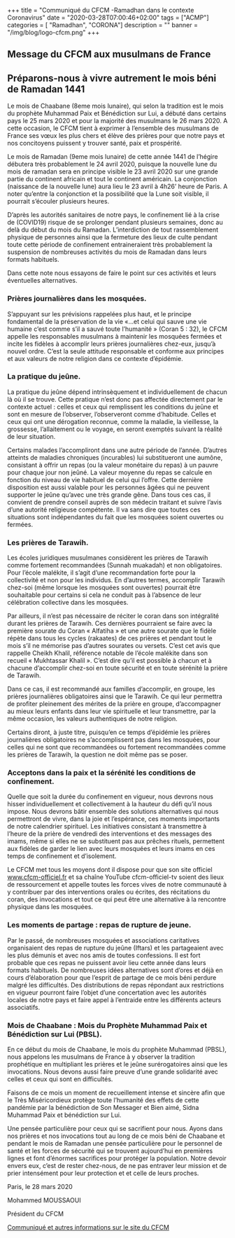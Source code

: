 +++
title = "Communiqué du CFCM -Ramadhan dans le contexte Coronavirus"
date = "2020-03-28T07:00:46+02:00"
tags = ["ACMP"]
categories = [ "Ramadhan", "CORONA"]
description = ""
banner = "/img/blog/logo-cfcm.png"
+++

## Message du CFCM aux musulmans de France

## Préparons-nous à vivre autrement le mois béni de Ramadan 1441

 Le mois de Chaabane (8eme mois lunaire), qui selon la tradition est le mois du prophète Muhammad Paix et Bénédiction sur Lui, a débuté dans certains pays le 25 mars 2020 et pour la majorité des musulmans le 26 mars 2020. A cette occasion, le CFCM tient à exprimer à l’ensemble des musulmans de France ses vœux les plus chers et élève des prières pour que notre pays et nos concitoyens puissent y trouver santé, paix et prospérité.

Le mois de Ramadan (9eme mois lunaire) de cette année 1441 de l’hégire débutera très probablement le 24 avril 2020, puisque la nouvelle lune du mois de ramadan sera en principe visible le 23 avril 2020 sur une grande partie du continent africain et tout le continent américain. La conjonction (naissance de la nouvelle lune) aura lieu le 23 avril à 4h26’ heure de Paris. A noter qu’entre la conjonction et la possibilité que la Lune soit visible, il pourrait s’écouler plusieurs heures.

D’après les autorités sanitaires de notre pays, le confinement lié à la crise de (COVID19) risque de se prolonger pendant plusieurs semaines, donc au delà du début du mois du Ramadan. L’interdiction de tout rassemblement physique de personnes ainsi que la fermeture des lieux de culte pendant toute cette période de confinement entraineraient très probablement la suspension de nombreuses activités du mois de Ramadan dans leurs formats habituels.

Dans cette note nous essayons de faire le point sur ces activités et leurs éventuelles alternatives.

### Prières journalières dans les mosquées.
S’appuyant sur les prévisions rappelées plus haut, et le principe fondamental de la préservation de la vie «…et celui qui sauve une vie humaine c’est comme s’il a sauvé toute l’humanité » (Coran 5 : 32), le CFCM appelle les responsables musulmans à maintenir les mosquées fermées et incite les fidèles à accomplir leurs prières journalières chez-eux, jusqu’à nouvel ordre. C’est la seule attitude responsable et conforme aux principes et aux valeurs de notre religion dans ce contexte d’épidémie.

### La pratique du jeûne.
La pratique du jeûne dépend intrinsèquement et individuellement de chacun là où il se trouve. Cette pratique n’est donc pas affectée directement par le contexte actuel :  celles et ceux qui remplissent les conditions du jeûne et sont en mesure de l’observer, l’observeront comme d’habitude. Celles et ceux qui ont une dérogation reconnue, comme la maladie, la vieillesse, la grossesse, l’allaitement ou le voyage, en seront exemptés suivant la réalité de leur situation.

Certains malades l’accompliront dans une autre période de l’année. D’autres atteints de maladies chroniques (incurables) lui substitueront une aumône, consistant à offrir un repas (ou la valeur monétaire du repas) à un pauvre pour chaque jour non jeûné. La valeur moyenne du repas se calcule en fonction du niveau de vie habituel de celui qui l’offre. Cette dernière disposition est aussi valable pour les personnes âgées qui ne peuvent supporter le jeûne qu’avec une très grande gêne. Dans tous ces cas, il convient de prendre conseil auprès de son médecin traitant et suivre l’avis d’une autorité religieuse compétente. Il va sans dire que toutes ces situations sont indépendantes du fait que les mosquées soient ouvertes ou fermées.

### Les prières de Tarawih.
Les écoles juridiques musulmanes considèrent les prières de Tarawih comme fortement recommandées (Sunnah muakadah) et non obligatoires. Pour l’école malékite, il s’agit d’une recommandation forte pour la collectivité et non pour les individus. En d’autres termes, accomplir Tarawih chez-soi (même lorsque les mosquées sont ouvertes) pourrait être souhaitable pour certains si cela ne conduit pas à l’absence de leur célébration collective dans les mosquées.

Par ailleurs, il n’est pas nécessaire de réciter le coran dans son intégralité durant les prières de Tarawih. Ces dernières pourraient se faire avec la première sourate du Coran « Alfatiha » et une autre sourate que le fidèle répète dans tous les cycles (rakaates) de ces prières et pendant tout le mois s’il ne mémorise pas d’autres sourates ou versets. C’est cet avis que rappelle Cheikh Khalil, référence notable de l’école malékite dans son recueil « Mukhtassar Khalil ».  C’est dire qu’il est possible à chacun et à chacune d’accomplir chez-soi en toute sécurité et en toute sérénité la prière de Tarawih.

Dans ce cas, il est recommandé aux familles d’accomplir, en groupe, les prières journalières obligatoires ainsi que le Tarawih.  Ce qui leur permettra de profiter pleinement des mérites de la prière en groupe, d’accompagner au mieux leurs enfants dans leur vie spirituelle et leur transmettre, par la même occasion, les valeurs authentiques de notre religion.

Certains diront, à juste titre, puisqu’en ce temps d’épidémie les prières journalières obligatoires ne s’accomplissent pas dans les mosquées, pour celles qui ne sont que recommandées ou fortement recommandées comme les prières de Tarawih, la question ne doit même pas se poser.

### Acceptons dans la paix et la sérénité les conditions de confinement.
Quelle que soit la durée du confinement en vigueur, nous devrons nous hisser individuellement et collectivement à la hauteur du défi qu’il nous impose.  Nous devrons bâtir ensemble des solutions alternatives qui nous permettront de vivre, dans la joie et l’espérance, ces moments importants de notre calendrier spirituel. Les initiatives consistant à transmettre à l’heure de la prière de vendredi des interventions et des messages des imams, même si elles ne se substituent pas aux prêches rituels, permettent aux fidèles de garder le lien avec leurs mosquées et leurs imams en ces temps de confinement et d’isolement.

Le CFCM met tous les moyens dont il dispose pour que son site officiel www.cfcm-officiel.fr et sa chaîne YouTube cfcm-officiel-tv soient des lieux de ressourcement et appelle toutes les forces vives de notre communauté à y contribuer par des interventions orales ou écrites, des récitations du coran, des invocations et tout ce qui peut être une alternative à la rencontre physique dans les mosquées.

### Les moments de partage : repas de rupture de jeune.
Par le passé, de nombreuses mosquées et associations caritatives organisaient des repas de rupture du jeûne (Iftars) et les partageaient avec les plus démunis et avec nos amis de toutes confessions. Il est fort probable que ces repas ne puissent avoir lieu cette année dans leurs formats habituels. De nombreuses idées alternatives sont d’ores et déjà en cours d’élaboration pour que l’esprit de partage de ce mois béni perdure malgré les difficultés. Des distributions de repas répondant aux restrictions en vigueur pourront faire l’objet d’une concertation avec les autorités locales de notre pays et faire appel à l’entraide entre les différents acteurs associatifs.

### Mois de Chaabane : Mois du Prophète Muhammad Paix et Bénédiction sur Lui (PBSL).
En ce début du mois de Chaabane, le mois du prophète Muhammad (PBSL), nous appelons les musulmans de France à y observer la tradition prophétique en multipliant les prières et le jeûne surérogatoires ainsi que les invocations. Nous devons aussi faire preuve d’une grande solidarité avec celles et ceux qui sont en difficultés.

Faisons de ce mois un moment de recueillement intense et sincère afin que le Très Miséricordieux protège toute l’humanité des effets de cette pandémie par la bénédiction de Son Messager et Bien aimé, Sidna Muhammad Paix et bénédiction sur Lui.

Une pensée particulière pour ceux qui se sacrifient pour nous.
Ayons dans nos prières et nos invocations tout au long de ce mois béni de Chaabane et pendant le mois de Ramadan une pensée particulière pour le personnel de santé et les forces de sécurité qui se trouvent aujourd’hui en premières lignes et font d’énormes sacrifices pour protéger la population. Notre devoir envers eux, c’est de rester chez-nous, de ne pas entraver leur mission et de prier intensément pour leur protection et et celle de leurs proches.

Paris, le 28 mars 2020

Mohammed MOUSSAOUI

Président du CFCM

[Communiqué et autres informations sur le site du CFCM](https://www.cfcm-officiel.fr/2020/03/28/preparons-nous-a-vivre-autrement-le-mois-beni-de-ramadan-1441/)
